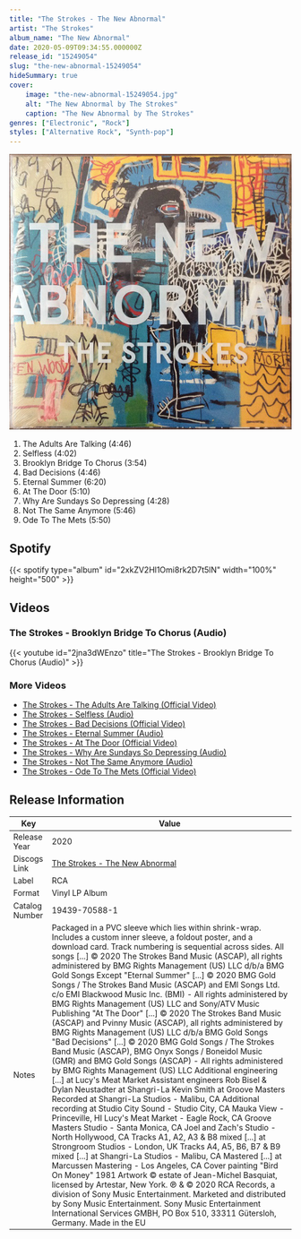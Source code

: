 ```yaml
---
title: "The Strokes - The New Abnormal"
artist: "The Strokes"
album_name: "The New Abnormal"
date: 2020-05-09T09:34:55.000000Z
release_id: "15249054"
slug: "the-new-abnormal-15249054"
hideSummary: true
cover:
    image: "the-new-abnormal-15249054.jpg"
    alt: "The New Abnormal by The Strokes"
    caption: "The New Abnormal by The Strokes"
genres: ["Electronic", "Rock"]
styles: ["Alternative Rock", "Synth-pop"]
---
```


![The New Abnormal by The Strokes](the-new-abnormal-15249054.jpg)

<!-- section break -->

1. The Adults Are Talking (4:46)
2. Selfless (4:02)
3. Brooklyn Bridge To Chorus (3:54)
4. Bad Decisions (4:46)
5. Eternal Summer (6:20)
6. At The Door (5:10)
7. Why Are Sundays So Depressing (4:28)
8. Not The Same Anymore (5:46)
9. Ode To The Mets (5:50)

<!-- section break -->


## Spotify
{{< spotify type="album" id="2xkZV2Hl1Omi8rk2D7t5lN" width="100%" height="500" >}}



## Videos
### The Strokes - Brooklyn Bridge To Chorus (Audio)
{{< youtube id="2jna3dWEnzo" title="The Strokes - Brooklyn Bridge To Chorus (Audio)" >}}<br>

### More Videos

- [The Strokes - The Adults Are Talking (Official Video)](https://www.youtube.com/watch?v=ewOPQZZn4SY)
- [The Strokes - Selfless (Audio)](https://www.youtube.com/watch?v=1-W6whvn8Bs)
- [The Strokes - Bad Decisions (Official Video)](https://www.youtube.com/watch?v=5fbZTnZDvPA)
- [The Strokes - Eternal Summer (Audio)](https://www.youtube.com/watch?v=5c3EjeP2x-Q)
- [The Strokes - At The Door (Official Video)](https://www.youtube.com/watch?v=9CAz_vvsK9M)
- [The Strokes - Why Are Sundays So Depressing (Audio)](https://www.youtube.com/watch?v=2KSpDNlsVF4)
- [The Strokes - Not The Same Anymore (Audio)](https://www.youtube.com/watch?v=EzrlnUiOMhc)
- [The Strokes - Ode To The Mets (Official Video)](https://www.youtube.com/watch?v=BjC0KUxiMhc)


## Release Information
|  Key           | Value                                                |
| ---------------| ---------------------------------------------------- |
| Release Year   | 2020                                   |
| Discogs Link   | [The Strokes - The New Abnormal](https://www.discogs.com/release/15249054-The-Strokes-The-New-Abnormal) |
| Label          | RCA |
| Format         | Vinyl LP Album |
| Catalog Number | 19439-70588-1 |
| Notes | Packaged in a PVC sleeve which lies within shrink-wrap. Includes a custom inner sleeve, a foldout poster, and a download card. Track numbering is sequential across sides.  All songs [...] © 2020 The Strokes Band Music (ASCAP), all rights administered by BMG Rights Management (US) LLC d/b/a BMG Gold Songs Except "Eternal Summer" [...] © 2020 BMG Gold Songs / The Strokes Band Music (ASCAP) and EMI Songs Ltd. c/o EMI Blackwood Music Inc. (BMI) - All rights administered by BMG Rights Management (US) LLC and Sony/ATV Music Publishing "At The Door" [...] © 2020 The Strokes Band Music (ASCAP) and Pvinny Music (ASCAP), all rights administered by BMG Rights Management (US) LLC d/b/a BMG Gold Songs "Bad Decisions" [...] © 2020 BMG Gold Songs / The Strokes Band Music (ASCAP), BMG Onyx Songs / Boneidol Music (GMR) and BMG Gold Songs (ASCAP) - All rights administered by BMG Rights Management (US) LLC  Additional engineering [...] at Lucy's Meat Market  Assistant engineers Rob Bisel & Dylan Neustadter at Shangri-La Kevin Smith at Groove Masters  Recorded at Shangri-La Studios - Malibu, CA  Additional recording at Studio City Sound - Studio City, CA Mauka View - Princeville, HI Lucy's Meat Market - Eagle Rock, CA Groove Masters Studio - Santa Monica, CA Joel and Zach's Studio - North Hollywood, CA  Tracks A1, A2, A3 & B8 mixed [...] at Strongroom Studios - London, UK Tracks A4, A5, B6, B7 & B9 mixed [...] at Shangri-La Studios - Malibu, CA  Mastered [...] at Marcussen Mastering - Los Angeles, CA  Cover painting "Bird On Money" 1981 Artwork © estate of Jean-Michel Basquiat, licensed by Artestar, New York.  ℗ & © 2020 RCA Records, a division of Sony Music Entertainment. Marketed and distributed by Sony Music Entertainment. Sony Music Entertainment International Services GMBH, PO Box 510, 33311 Gütersloh, Germany. Made in the EU |